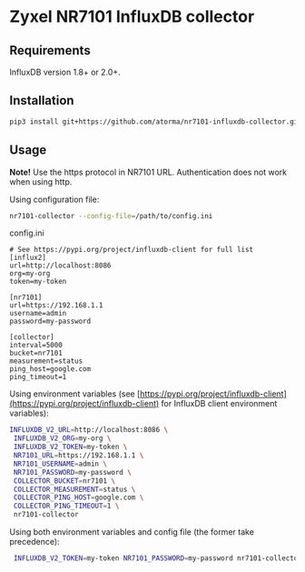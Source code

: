 # Zyxel NR7101 InfluxDB collector

## Requirements

InfluxDB version 1.8+ or 2.0+.

## Installation

```sh
pip3 install git+https://github.com/atorma/nr7101-influxdb-collector.git
```

## Usage

**Note!** Use the https protocol in NR7101 URL. Authentication does not work when using http.

Using configuration file:

```sh
nr7101-collector --config-file=/path/to/config.ini
```

config.ini
```
# See https://pypi.org/project/influxdb-client for full list
[influx2]
url=http://localhost:8086
org=my-org
token=my-token

[nr7101]
url=https://192.168.1.1
username=admin
password=my-password

[collector]
interval=5000
bucket=nr7101
measurement=status
ping_host=google.com
ping_timeout=1
```

Using environment variables (see [https://pypi.org/project/influxdb-client](https://pypi.org/project/influxdb-client) 
for InfluxDB client environment variables):

```sh
INFLUXDB_V2_URL=http://localhost:8086 \
 INFLUXDB_V2_ORG=my-org \
 INFLUXDB_V2_TOKEN=my-token \
 NR7101_URL=https://192.168.1.1 \
 NR7101_USERNAME=admin \
 NR7101_PASSWORD=my-password \
 COLLECTOR_BUCKET=nr7101 \
 COLLECTOR_MEASUREMENT=status \
 COLLECTOR_PING_HOST=google.com \
 COLLECTOR_PING_TIMEOUT=1 \
 nr7101-collector
```

Using both environment variables and config file (the former take precedence):

```sh
 INFLUXDB_V2_TOKEN=my-token NR7101_PASSWORD=my-password nr7101-collector --config-file=/path/to/config.ini
```